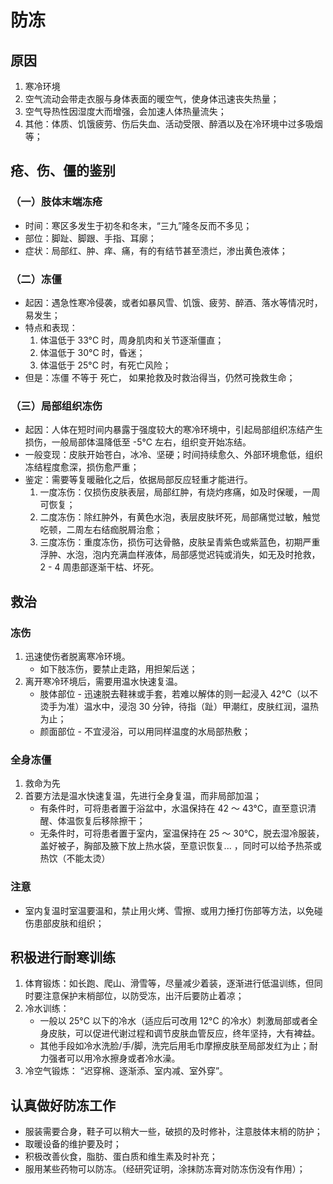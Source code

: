 # 防冻

## 原因

1. 寒冷环境
2. 空气流动会带走衣服与身体表面的暖空气，使身体迅速丧失热量；
3. 空气导热性因湿度大而增强，会加速人体热量流失；
4. 其他：体质、饥饿疲劳、伤后失血、活动受限、醉酒以及在冷环境中过多吸烟等；

## 疮、伤、僵的鉴别

### （一）肢体末端冻疮

- 时间：寒区多发生于初冬和冬末，“三九”隆冬反而不多见；
- 部位：脚趾、脚跟、手指、耳廓；
- 症状：局部红、肿、痒、痛，有的有结节甚至溃烂，渗出黄色液体；

### （二）冻僵

- 起因：遇急性寒冷侵袭，或者如暴风雪、饥饿、疲劳、醉酒、落水等情况时，易发生；
- 特点和表现：
  1. 体温低于 33°C 时，周身肌肉和关节逐渐僵直；
  2. 体温低于 30°C 时，昏迷；
  3. 体温低于 25°C 时，有死亡风险；
- 但是：冻僵 不等于 死亡， 如果抢救及时救治得当，仍然可挽救生命；

### （三）局部组织冻伤

- 起因：人体在短时间内暴露于强度较大的寒冷环境中，引起局部组织冻结产生损伤，一般局部体温降低至 -5°C 左右，组织变开始冻结。
- 一般变现：皮肤开始苍白，冰冷、坚硬；时间持续愈久、外部环境愈低，组织冻结程度愈深，损伤愈严重；
- 鉴定：需要等复暖融化之后，依据局部反应轻重才能进行。
  1. 一度冻伤：仅损伤皮肤表层，局部红肿，有烧灼疼痛，如及时保暖，一周可恢复；
  2. 二度冻伤：除红肿外，有黄色水泡，表层皮肤坏死，局部痛觉过敏，触觉吃顿，二周左右结痂脱屑治愈；
  3. 三度冻伤：重度冻伤，损伤可达骨骼，皮肤呈青紫色或紫蓝色，初期严重浮肿、水泡，泡内充满血样液体，局部感觉迟钝或消失，如无及时抢救， 2 - 4 周患部逐渐干枯、坏死。

## 救治

### 冻伤

1. 迅速使伤者脱离寒冷环境。
   - 如下肢冻伤，要禁止走路，用担架后送；
2. 离开寒冷环境后，需要用温水快速复温。
   - 肢体部位 - 迅速脱去鞋袜或手套，若难以解体的则一起浸入 42°C（以不烫手为准）温水中，浸泡 30 分钟，待指（趾）甲潮红，皮肤红润，温热为止；
   - 颜面部位 - 不宜浸浴，可以用同样温度的水局部热敷；

### 全身冻僵

1. 救命为先
2. 首要方法是温水快速复温，先进行全身复温，而非局部加温；
   - 有条件时，可将患者置于浴盆中，水温保持在 42 ～ 43°C，直至意识清醒、体温恢复后移除擦干；
   - 无条件时，可将患者置于室内，室温保持在 25 ～ 30°C，脱去湿冷服装，盖好被子，胸部及腋下放上热水袋，至意识恢复... ，同时可以给予热茶或热饮（不能太烫）

### 注意

- 室内复温时室温要温和，禁止用火烤、雪擦、或用力捶打伤部等方法，以免碰伤患部皮肤和组织；

## 积极进行耐寒训练

1. 体育锻炼：如长跑、爬山、滑雪等，尽量减少着装，逐渐进行低温训练，但同时要注意保护末梢部位，以防受冻，出汗后要防止着凉；
2. 冷水训练：
   - 一般以 25°C 以下的冷水（适应后可改用 12°C 的冷水）刺激局部或者全身皮肤，可以促进代谢过程和调节皮肤血管反应，终年坚持，大有裨益。
   - 其他手段如冷水洗脸/手/脚，洗完后用毛巾摩擦皮肤至局部发红为止；耐力强者可以用冷水擦身或者冷水澡。
3. 冷空气锻炼： “迟穿棉、逐渐添、室内减、室外穿”。

## 认真做好防冻工作

- 服装需要合身，鞋子可以稍大一些，破损的及时修补，注意肢体末梢的防护；
- 取暖设备的维护要及时；
- 积极改善伙食，脂肪、蛋白质和维生素及时补充；
- 服用某些药物可以防冻。（经研究证明，涂抹防冻膏对防冻伤没有作用）；
